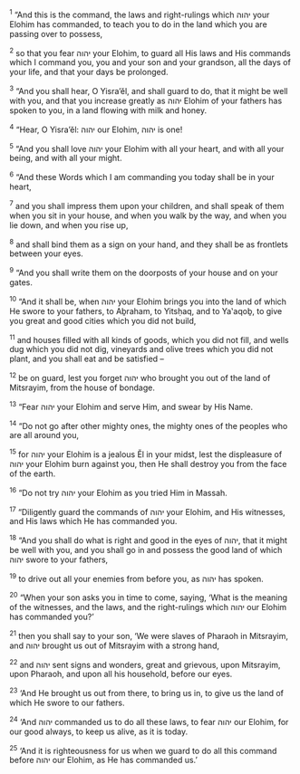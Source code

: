 <sup>1</sup> “And this is the command, the laws and right-rulings which יהוה your Elohim has commanded, to teach you to do in the land which you are passing over to possess,

<sup>2</sup> so that you fear יהוה your Elohim, to guard all His laws and His commands which I command you, you and your son and your grandson, all the days of your life, and that your days be prolonged.

<sup>3</sup> “And you shall hear, O Yisra’ĕl, and shall guard to do, that it might be well with you, and that you increase greatly as יהוה Elohim of your fathers has spoken to you, in a land flowing with milk and honey.

<sup>4</sup> “Hear, O Yisra’ĕl: יהוה our Elohim, יהוה is one!

<sup>5</sup> “And you shall love יהוה your Elohim with all your heart, and with all your being, and with all your might.

<sup>6</sup> “And these Words which I am commanding you today shall be in your heart,

<sup>7</sup> and you shall impress them upon your children, and shall speak of them when you sit in your house, and when you walk by the way, and when you lie down, and when you rise up,

<sup>8</sup> and shall bind them as a sign on your hand, and they shall be as frontlets between your eyes.

<sup>9</sup> “And you shall write them on the doorposts of your house and on your gates.

<sup>10</sup> “And it shall be, when יהוה your Elohim brings you into the land of which He swore to your fathers, to Aḇraham, to Yitsḥaq, and to Ya‛aqoḇ, to give you great and good cities which you did not build,

<sup>11</sup> and houses filled with all kinds of goods, which you did not fill, and wells dug which you did not dig, vineyards and olive trees which you did not plant, and you shall eat and be satisfied –

<sup>12</sup> be on guard, lest you forget יהוה who brought you out of the land of Mitsrayim, from the house of bondage.

<sup>13</sup> “Fear יהוה your Elohim and serve Him, and swear by His Name.

<sup>14</sup> “Do not go after other mighty ones, the mighty ones of the peoples who are all around you,

<sup>15</sup> for יהוה your Elohim is a jealous Ĕl in your midst, lest the displeasure of יהוה your Elohim burn against you, then He shall destroy you from the face of the earth.

<sup>16</sup> “Do not try יהוה your Elohim as you tried Him in Massah.

<sup>17</sup> “Diligently guard the commands of יהוה your Elohim, and His witnesses, and His laws which He has commanded you.

<sup>18</sup> “And you shall do what is right and good in the eyes of יהוה, that it might be well with you, and you shall go in and possess the good land of which יהוה swore to your fathers,

<sup>19</sup> to drive out all your enemies from before you, as יהוה has spoken.

<sup>20</sup> “When your son asks you in time to come, saying, ‘What is the meaning of the witnesses, and the laws, and the right-rulings which יהוה our Elohim has commanded you?’

<sup>21</sup> then you shall say to your son, ‘We were slaves of Pharaoh in Mitsrayim, and יהוה brought us out of Mitsrayim with a strong hand,

<sup>22</sup> and יהוה sent signs and wonders, great and grievous, upon Mitsrayim, upon Pharaoh, and upon all his household, before our eyes.

<sup>23</sup> ‘And He brought us out from there, to bring us in, to give us the land of which He swore to our fathers.

<sup>24</sup> ‘And יהוה commanded us to do all these laws, to fear יהוה our Elohim, for our good always, to keep us alive, as it is today.

<sup>25</sup> ‘And it is righteousness for us when we guard to do all this command before יהוה our Elohim, as He has commanded us.’

